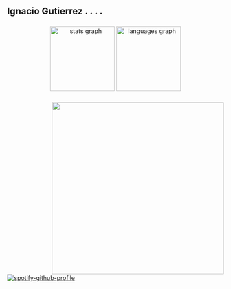 <h2 align="left">Ignacio Gutierrez . . . . </h2>

###

<div align="center">
  <img src="https://github-readme-stats.vercel.app/api?username=Ignacio-Gutierrez&hide_title=false&hide_rank=false&show_icons=true&include_all_commits=true&count_private=true&disable_animations=false&theme=white&locale=en&hide_border=false" height="150" alt="stats graph"  />
  <img src="https://github-readme-stats.vercel.app/api/top-langs?username=Ignacio-Gutierrez&locale=en&hide_title=false&layout=compact&card_width=320&langs_count=5&theme=white&hide_border=false" height="150" alt="languages graph"  />
</div>

###

<img align="right" height="400" src="https://c.tenor.com/y2JXkY1pXkwAAAAC/tenor.gif"  />

[![spotify-github-profile](https://spotify-github-profile.vercel.app/api/view?uid=ignaciogutierrez1999-ar&cover_image=true&theme=compact&show_offline=false&background_color=121212&interchange=false)](https://github.com/kittinan/spotify-github-profile)
